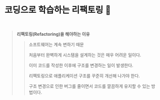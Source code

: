 # 코딩으로 학습하는 리팩토링 🚀

<br/>

> <b>리팩토링(Refactoring)을 해야하는 이유</b>    
> > 소프트웨어는 계속 변하기 때문   
> > 
> > 처음부터 완벽하게 시스템을 설계하는 것은 매우 어려운 일이다.  
> > 
> > 이미 코드를 작성한 이후에 구조를 변경하는 일이 발생한다.  
> > 
> > 리팩토링으로 애플리케이션 구조를 꾸준히 개선해 나가야 한다.  
> > 
> > 구조 변경으로 인한 버그를 줄이면서 코드를 깔끔하게 유지할 수 있는 방법이다.  

